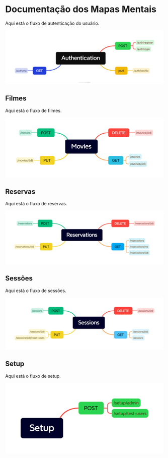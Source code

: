 # Documentação dos Mapas Mentais

Aqui está o fluxo de autenticação do usuário.

![Mapa Mental do Fluxo de Login](./imagens/Authentication.png)

## Filmes

Aqui está o fluxo de filmes.

![Mapa Mental do Fluxo de Filmes](./imagens/Movies.png)

## Reservas

Aqui está o fluxo de reservas.

![Mapa Mental do Fluxo de Filmes](./imagens/Reservations.png)

## Sessões

Aqui está o fluxo de sessões.

![Mapa Mental do Fluxo de Filmes](./imagens/Sessions.png)

## Setup

Aqui está o fluxo de setup.

![Mapa Mental do Fluxo de Filmes](./imagens/Setup.png)